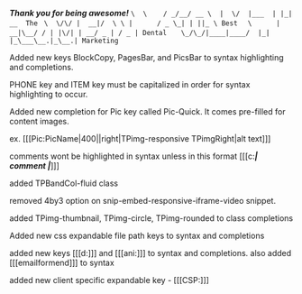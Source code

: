 *********Thank you for being awesome!*********
`\  \    / _/__/ __ \  |  \/  |___  | |_| __  The`
` \  \/\/ |  __|/  \ \ |      / _ \_| | ||_ \ Best`
`  \      |  __|\__/ / | |\/| | __/ _ | / _ | Dental`
`   \_/\_/|____|____/  |_|  |_\___\__.|_\__.| Marketing`

Added new keys BlockCopy, PagesBar, and PicsBar to syntax highlighting and completions. 

PHONE key and ITEM key must be capitalized in order for syntax highlighting to occur.

Added new completion for Pic key called Pic-Quick. It comes pre-filled for content images.

ex. [[[Pic:PicName|400||right|TPimg-responsive TPimgRight|alt text]]]

comments wont be highlighted in syntax unless in this format [[[c:***| comment |***]]]

added TPBandCol-fluid class

removed 4by3 option on snip-embed-responsive-iframe-video snippet.

added TPimg-thumbnail, TPimg-circle, TPimg-rounded to class completions

Added new css expandable file path keys to syntax and completions

added new keys [[[d:]]] and [[[ani:]]] to syntax and completions. also added [[[emailformend]]] to syntax

added new client specific expandable key - [[[CSP:]]]